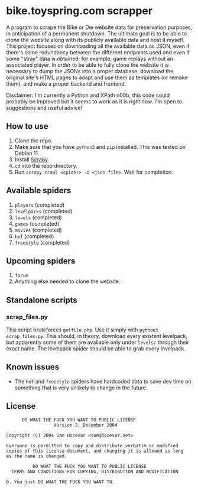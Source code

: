 # bike.toyspring.com scrapper

A program to scrape the Bike or Die website data for preservation purposes, in anticipation of a permanent shutdown. The ultimate goal is to be able to clone the website along with its publicly available data and host it myself. This project focuses on downloading all the available data as JSON, even if there's some redundancy between the different endpoints used and even if some "stray" data is obtained; for example, game replays without an associated player. In order to be able to fully clone the website it is necessary to dump the JSONs into a proper database, download the original site's HTML pages to adapt and use them as templates (or remake them), and make a proper backend and frontend.

Disclaimer: I'm currently a Python and XPath n00b, this code could probably be improved but it seems to work as it is right now. I'm open to suggestions and useful advice!

## How to use

1. Clone the repo.
2. Make sure that you have `python3` and `pip` installed. This was tested on Debian 11.
3. Install [Scrapy](https://docs.scrapy.org/en/latest/intro/install.html).
4. `cd` into the repo directory.
5. Run `scrapy crawl <spider> -O <json file>`. Wait for completion.

## Available spiders

1. `players` (completed)
2. `levelpacks` (completed)
3. `levels` (completed)
4. `games` (completed)
5. `movies` (completed)
6. `hof` (completed)
7. `freestyle` (completed)

## Upcoming spiders

1. `forum`
2. Anything else needed to clone the website.

## Standalone scripts

### scrap_files.py

This script bruteforces `getfile.php`. Use it simply with `python3 scrap_files.py`. This should, in theory, download every existent levelpack, but apparently some of them are available only under `levels/` through their exact name. The levelpack spider should be able to grab every levelpack.

## Known issues

- The `hof` and `freestyle` spiders have hardcoded data to save dev time on something that is very unlikely to change in the future.

## License

          DO WHAT THE FUCK YOU WANT TO PUBLIC LICENSE
                      Version 2, December 2004

    Copyright (C) 2004 Sam Hocevar <sam@hocevar.net>

    Everyone is permitted to copy and distribute verbatim or modified
    copies of this license document, and changing it is allowed as long
    as the name is changed.

              DO WHAT THE FUCK YOU WANT TO PUBLIC LICENSE
      TERMS AND CONDITIONS FOR COPYING, DISTRIBUTION AND MODIFICATION

    0. You just DO WHAT THE FUCK YOU WANT TO.
